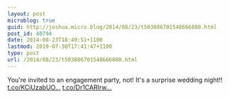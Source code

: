 ```yaml
---
layout: post
microblog: true
guid: http://joshua.micro.blog/2014/08/23/t503086701548666880.html
post_id: 40794
date: 2014-08-23T18:49:51+1100
lastmod: 2019-07-30T17:41:47+1100
type: post
url: /2014/08/23/t503086701548666880.html
---
```

You're invited to an engagement party, not! It's a surprise wedding night!! [t.co/KCiUzabUO...](http://t.co/KCiUzabUOT) [t.co/Dr1CARIrw...](http://t.co/Dr1CARIrwP)
